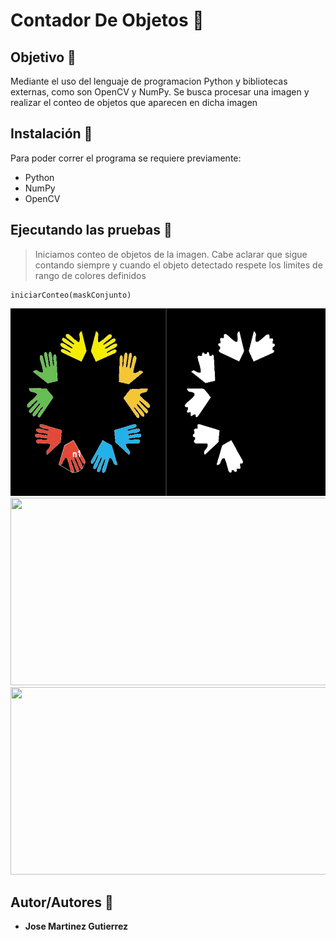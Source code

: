 # Contador De Objetos :eyes:

## Objetivo :dart:
Mediante el uso del lenguaje de programacion Python y bibliotecas externas, como son OpenCV y NumPy. Se busca procesar una imagen y realizar el conteo de objetos que aparecen en dicha imagen

## Instalación :wrench:
Para poder correr el programa se requiere previamente:
* Python
* NumPy
* OpenCV

## Ejecutando las pruebas :memo:
> Iniciamos conteo de objetos de la imagen. Cabe aclarar que sigue contando siempre y cuando el objeto detectado respete los limites de rango de colores definidos
```
iniciarConteo(maskConjunto)
```
<img height="300px" width="600px" scale="50%" src="https://github.com/martinez022jose/Contador-De-Objetos/blob/master/screenShotsReadMe/contadorN1.PNG"/>
<img height="300px" width="600px" scale="50%" src="https://github.com/martinez022jose/Detector-De-Colores/blob/master/screenShotsReadMe/contadorN4.PNG"/>
<img height="300px" width="600px" scale="50%" src="https://github.com/martinez022jose/Detector-De-Colores/blob/master/screenShotsReadMe/contadorN6.PNG"/>



## Autor/Autores :pushpin:
* **Jose Martinez Gutierrez**
